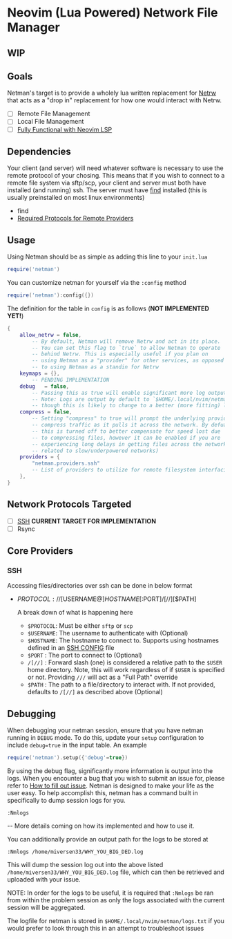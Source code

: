 # Neovim (Lua Powered) Network File Manager

## WIP

## Goals

Netman's target is to provide a wholely lua written replacement for [Netrw](http://www.drchip.org/astronaut/vim/index.html#NETRW) that acts as a "drop in" replacement for how one would interact with Netrw.

- [ ] Remote File Management
- [ ] Local File Management
- [ ] [Fully Functional with Neovim LSP](#lsp)

## Dependencies

Your client (and server) will need whatever software is necessary to use the remote protocol of your chosing. This means that if you wish to connect to a remote file system via sftp/scp, your client and server must both have installed (and running) ssh. 
The server must have [find](https://man7.org/linux/man-pages/man1/find.1.html) installed (this is usually preinstalled on most linux environments)

- find
- [Required Protocols for Remote Providers](#core-providers)

## Usage

Using Netman should be as simple as adding this line to your `init.lua`

```lua
require('netman')
```

You can customize netman for yourself via the `:config` method
```lua 
require('netman'):config({})
```
<!-- TODO: Update this -->
The definition for the table in `config` is as follows (**NOT IMPLEMENTED YET!**)
```lua
{
    allow_netrw = false, 
        -- By default, Netman will remove Netrw and act in its place. 
        -- You can set this flag to `true` to allow Netman to operate 
        -- behind Netrw. This is especially useful if you plan on 
        -- using Netman as a "provider" for other services, as opposed
        -- to using Netman as a standin for Netrw
    keymaps = {},
        -- PENDING IMPLEMENTATION
    debug   = false,
        -- Passing this as true will enable significant more log output.
        -- Note: Logs are output by default to `$HOME/.local/nvim/netman/logs.txt`
        -- though this is likely to change to a better (more fitting) location.
    compress = false,
        -- Setting "compress" to true will prompt the underlying provider to also
        -- compress traffic as it pulls it across the network. By defualt
        -- this is turned off to better compensate for speed lost due
        -- to compressing files, however it can be enabled if you are 
        -- experiencing long delays in getting files across the network (usually
        -- related to slow/underpowered networks)
    providers = {
        "netman.providers.ssh"
        -- List of providers to utilize for remote filesystem interfacing
    },
}
```

## Network Protocols Targeted
- [ ] [SSH](#ssh) **CURRENT TARGET FOR IMPLEMENTATION**
- [ ] Rsync

## Core Providers

### SSH

Accessing files/directories over ssh can be done in below format
- $PROTOCOL://[$USERNAME@]$HOSTNAME[:$PORT]/[//][$PATH]
  
    A break down of what is happening here
    - `$PROTOCOL`: Must be either `sftp` or `scp`
    - `$USERNAME`: The username to authenticate with (Optional)
    - `$HOSTNAME`: The hostname to connect to. Supports using hostnames defined in an [SSH CONFIG](https://linux.die.net/man/5/ssh_config) file
    - `$PORT`    : The port to connect to (Optional)
    - `/[//]`    : Forward slash (one) is considered a relative path to the `$USER` home directory. Note, this will work regardless of if `$USER` is specified or not. Providing `///` will act as a "Full Path" override
    - `$PATH`    : The path to a file/directory to interact with. If not provided, defaults to `/[//]` as described above (Optional)

## Debugging

When debugging your netman session, ensure that you have netman running in `DEBUG` mode. To do this, update your `setup` configuration to include `debug=true` in the input table. An example
```lua
require('netman').setup({'debug'=true})
```

By using the debug flag, significantly more information is output into the logs.
When you encounter a bug that you wish to submit an issue for, 
please refer to [How to fill out issue](https://github.com/miversen33/netman.nvim/issues/3). Netman is designed to make
your life as the user easy. To help accomplish this, netman has a command built in
specifically to dump session logs for you.
```vim
:Nmlogs
```
-- More details coming on how its implemented and how to use it.

You can additionally provide an output path for the logs to be stored at
```vim
:Nmlogs /home/miversen33/WHY_YOU_BIG_DED.log
```
This will dump the session log out into the above listed `/home/miversen33/WHY_YOU_BIG_DED.log` file, which can then be retrieved and uploaded with your issue.

NOTE: In order for the logs to be useful, it is required that `:Nmlogs` be ran from within
the problem session as only the logs associated with the current session will be aggregated.

The logfile for netman is stored in `$HOME/.local/nvim/netman/logs.txt` if you would prefer to 
look through this in an attempt to troubleshoot issues
